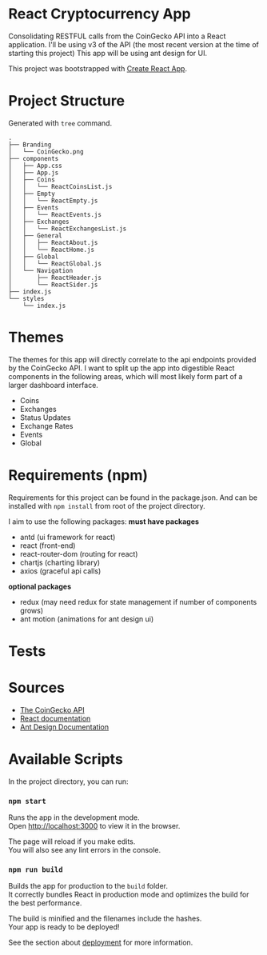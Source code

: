 # React Cryptocurrency App
Consolidating RESTFUL calls from the CoinGecko API into a React application. I'll be using v3 of the API (the most recent version at the time of starting this project) This app will be using ant design for UI. 

This project was bootstrapped with [Create React App](https://github.com/facebook/create-react-app).

# Project Structure 
Generated with `tree` command.
```
.
├── Branding
│   └── CoinGecko.png
├── components
│   ├── App.css
│   ├── App.js
│   ├── Coins
│   │   └── ReactCoinsList.js
│   ├── Empty
│   │   └── ReactEmpty.js
│   ├── Events
│   │   └── ReactEvents.js
│   ├── Exchanges
│   │   └── ReactExchangesList.js
│   ├── General
│   │   ├── ReactAbout.js
│   │   └── ReactHome.js
│   ├── Global
│   │   └── ReactGlobal.js
│   └── Navigation
│       ├── ReactHeader.js
│       └── ReactSider.js
├── index.js
└── styles
    └── index.js
```

# Themes
The themes for this app will directly correlate to the api endpoints provided by the CoinGecko API. I want to split up the app into digestible React components in the following areas, which will most likely form part of a larger dashboard interface.

- Coins
- Exchanges
- Status Updates
- Exchange Rates
- Events
- Global

# Requirements (npm)
Requirements for this project can be found in the package.json. And can be installed with `npm install` from root of the project directory.

I aim to use the following packages:
**must have packages**
- antd (ui framework for react)
- react (front-end)
- react-router-dom (routing for react)
- chartjs (charting library)
- axios (graceful api calls)

**optional packages**
- redux (may need redux for state management if number of components grows)
- ant motion (animations for ant design ui)


# Tests

# Sources
- [The CoinGecko API](https://www.coingecko.com/en/api#)
- [React documentation](https://reactjs.org/docs/getting-started.html)
- [Ant Design Documentation](https://ant.design/docs/react/introduce)

# Available Scripts

In the project directory, you can run:

### `npm start`

Runs the app in the development mode.<br>
Open [http://localhost:3000](http://localhost:3000) to view it in the browser.

The page will reload if you make edits.<br>
You will also see any lint errors in the console.

### `npm run build`

Builds the app for production to the `build` folder.<br>
It correctly bundles React in production mode and optimizes the build for the best performance.

The build is minified and the filenames include the hashes.<br>
Your app is ready to be deployed!

See the section about [deployment](https://facebook.github.io/create-react-app/docs/deployment) for more information.
